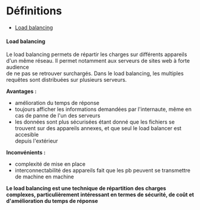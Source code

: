 # Définitions

- [Load balancing](#load-balancing)

#### Load balancing

Le load balancing permets de répartir les charges sur différents appareils d'un même réseau. Il permet notamment aux serveurs de sites web à forte audience<br>
de ne pas se retrouver surchargés. Dans le load balancing, les multiples requêtes sont distribuées sur plusieurs serveurs. 

**Avantages :**<br>
- amélioration du temps de réponse
- toujours afficher les informations demandées par l'internaute, même en cas de panne de l'un des serveurs
- les données sont plus sécurisées étant donné que les fichiers se trouvent sur des appareils annexes, et que seul le load balancer est accesible<br>
    depuis l'extérieur

**Inconvénients :**<br>
- complexité de mise en place
- interconnectabilité des appareils fait que les pb peuvent se transmettre de machine en machine

**Le load balancing est une technique de répartition des charges complexes, particulièrement intéressant en termes de sécurité, de coût et<br>
d'amélioration du temps de réponse**<br>

